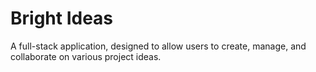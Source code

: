 # Bright Ideas
A full-stack application, designed to allow users to create, manage, and collaborate on various project ideas.
